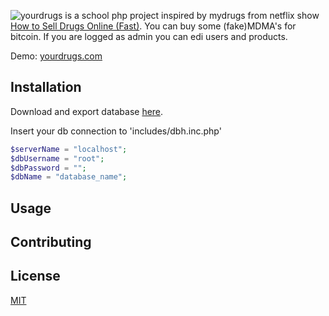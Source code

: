 ![yourdrugs](https://www.linkpicture.com/q/yourdrugs-1_3.png) 
is a school php project inspired by mydrugs from netflix show [How to Sell Drugs Online (Fast)](https://www.netflix.com/watch/80218448?source=35). You can buy some (fake)MDMA's for bitcoin. If you are logged as admin you can edi users and products.

Demo: [yourdrugs.com](https://google.com)

## Installation

Download and export database [here](https://google.com).

Insert your db connection to 'includes/dbh.inc.php'
```php
$serverName = "localhost";
$dbUsername = "root";
$dbPassword = "";
$dbName = "database_name";
```
## Usage
## Contributing
## License
[MIT](https://choosealicense.com/licenses/mit/)
